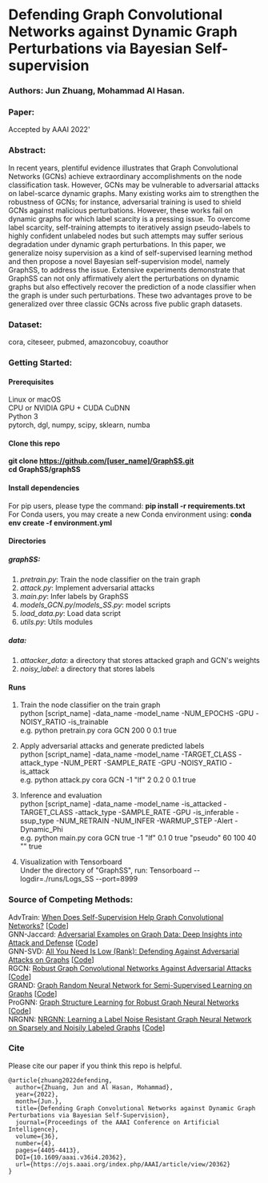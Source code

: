 # Defending Graph Convolutional Networks against Dynamic Graph Perturbations via Bayesian Self-supervision

### Authors: Jun Zhuang, Mohammad Al Hasan.

### Paper:
Accepted by AAAI 2022'

### Abstract:
In recent years, plentiful evidence illustrates that Graph Convolutional Networks (GCNs) achieve extraordinary accomplishments on the node classification task. However, GCNs may be vulnerable to adversarial attacks on label-scarce dynamic graphs. Many existing works aim to strengthen the robustness of GCNs; for instance, adversarial training is used to shield GCNs against malicious perturbations. However, these works fail on dynamic graphs for which label scarcity is a pressing issue. To overcome label scarcity, self-training attempts to iteratively assign pseudo-labels to highly confident unlabeled nodes but such attempts may suffer serious degradation under dynamic graph perturbations. In this paper, we generalize noisy supervision as a kind of self-supervised learning method and then propose a novel Bayesian self-supervision model, namely GraphSS, to address the issue. Extensive experiments demonstrate that GraphSS can not only affirmatively alert the perturbations on dynamic graphs but also effectively recover the prediction of a node classifier when the graph is under such perturbations. These two advantages prove to be generalized over three classic GCNs across five public graph datasets.

### Dataset:
 cora, citeseer, pubmed, amazoncobuy, coauthor

### Getting Started:
#### Prerequisites
 Linux or macOS \
 CPU or NVIDIA GPU + CUDA CuDNN \
 Python 3 \
 pytorch, dgl, numpy, scipy, sklearn, numba

#### Clone this repo
**git clone https://github.com/[user_name]/GraphSS.git** \
**cd GraphSS/graphSS**

#### Install dependencies
For pip users, please type the command: **pip install -r requirements.txt** \
For Conda users, you may create a new Conda environment using: **conda env create -f environment.yml**

#### Directories
##### graphSS:
 1. *pretrain.py*: Train the node classifier on the train graph
 2. *attack.py*: Implement adversarial attacks
 3. *main.py*: Infer labels by GraphSS
 4. *models_GCN.py*/*models_SS.py*: model scripts
 5. *load_data.py*: Load data script
 6. *utils.py*: Utils modules
##### data:
 1. *attacker_data*: a directory that stores attacked graph and GCN's weights
 2. *noisy_label*: a directory that stores labels

#### Runs
 1. Train the node classifier on the train graph \
  python [script_name] -data_name -model_name -NUM_EPOCHS -GPU -NOISY_RATIO -is_trainable \
  e.g. python pretrain.py cora GCN 200 0 0.1 true

 2. Apply adversarial attacks and generate predicted labels \
  python [script_name] -data_name -model_name -TARGET_CLASS -attack_type -NUM_PERT -SAMPLE_RATE -GPU -NOISY_RATIO -is_attack \
  e.g. python attack.py cora GCN -1 "lf" 2 0.2 0 0.1 true

 3. Inference and evaluation \
  python [script_name] -data_name -model_name -is_attacked -TARGET_CLASS -attack_type -SAMPLE_RATE -GPU -is_inferable -ssup_type -NUM_RETRAIN -NUM_INFER -WARMUP_STEP -Alert -Dynamic_Phi \
  e.g. python main.py cora GCN true -1 "lf" 0.1 0 true "pseudo" 60 100 40 "" true

 4. Visualization with Tensorboard \
  Under the directory of "GraphSS", run: Tensorboard --logdir=./runs/Logs_SS --port=8999

### Source of Competing Methods:
AdvTrain: [When Does Self-Supervision Help Graph Convolutional Networks?](http://proceedings.mlr.press/v119/you20a/you20a.pdf) [[Code](https://github.com/Shen-Lab/SS-GCNs)] \
GNN-Jaccard: [Adversarial Examples on Graph Data: Deep Insights into Attack and Defense](https://www.ijcai.org/proceedings/2019/0669.pdf) [[Code](https://github.com/DSE-MSU/DeepRobust/blob/master/deeprobust/graph/defense/gcn_preprocess.py)] \
GNN-SVD: [All You Need Is Low (Rank): Defending Against Adversarial Attacks on Graphs](https://dl.acm.org/doi/pdf/10.1145/3336191.3371789) [[Code](https://github.com/DSE-MSU/DeepRobust/blob/master/deeprobust/graph/defense/gcn_preprocess.py)] \
RGCN: [Robust Graph Convolutional Networks Against Adversarial Attacks](https://dl.acm.org/doi/10.1145/3292500.3330851) [[Code](https://github.com/DSE-MSU/DeepRobust/blob/master/deeprobust/graph/defense/r_gcn.py)] \
GRAND: [Graph Random Neural Network for Semi-Supervised Learning on Graphs](https://arxiv.org/pdf/2005.11079.pdf) [[Code](https://github.com/THUDM/GRAND)] \
ProGNN: [Graph Structure Learning for Robust Graph Neural Networks](https://dl.acm.org/doi/pdf/10.1145/3394486.3403049) [[Code](https://github.com/ChandlerBang/Pro-GNN)] \
NRGNN: [NRGNN: Learning a Label Noise Resistant Graph Neural Network on Sparsely and Noisily Labeled Graphs](https://dl.acm.org/doi/abs/10.1145/3447548.3467364) [[Code](https://github.com/EnyanDai/NRGNN)]

### Cite
Please cite our paper if you think this repo is helpful.
```
@article{zhuang2022defending,
  author={Zhuang, Jun and Al Hasan, Mohammad},
  year={2022},
  month={Jun.},
  title={Defending Graph Convolutional Networks against Dynamic Graph Perturbations via Bayesian Self-Supervision},
  journal={Proceedings of the AAAI Conference on Artificial Intelligence},
  volume={36},
  number={4},
  pages={4405-4413},
  DOI={10.1609/aaai.v36i4.20362},
  url={https://ojs.aaai.org/index.php/AAAI/article/view/20362}
}
```

